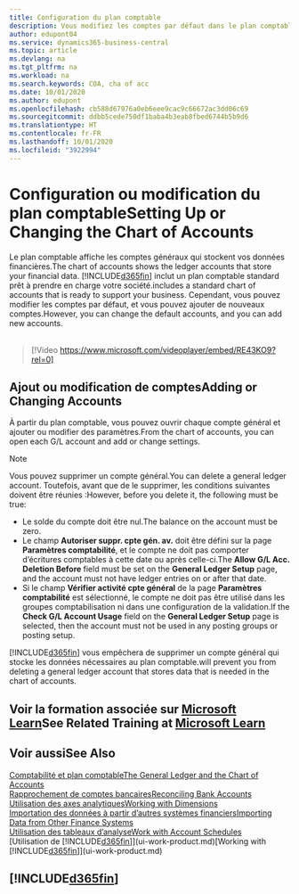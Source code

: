 ```yaml
---
title: Configuration du plan comptable
description: Vous modifiez les comptes par défaut dans le plan comptable, et vous pouvez ajouter de nouveaux comptes.
author: edupont04
ms.service: dynamics365-business-central
ms.topic: article
ms.devlang: na
ms.tgt_pltfrm: na
ms.workload: na
ms.search.keywords: COA, cha of acc
ms.date: 10/01/2020
ms.author: edupont
ms.openlocfilehash: cb588d67976a0eb6eee9cac9c66672ac3dd06c69
ms.sourcegitcommit: ddbb5cede750df1baba4b3eab8fbed6744b5b9d6
ms.translationtype: HT
ms.contentlocale: fr-FR
ms.lasthandoff: 10/01/2020
ms.locfileid: "3922994"
---
```

# <a name="setting-up-or-changing-the-chart-of-accounts"></a><span data-ttu-id="081e4-103">Configuration ou modification du plan comptable</span><span class="sxs-lookup"><span data-stu-id="081e4-103">Setting Up or Changing the Chart of Accounts</span></span>
<span data-ttu-id="081e4-104">Le plan comptable affiche les comptes généraux qui stockent vos données financières.</span><span class="sxs-lookup"><span data-stu-id="081e4-104">The chart of accounts shows the ledger accounts that store your financial data.</span></span> [!INCLUDE[d365fin](includes/d365fin_md.md)] <span data-ttu-id="081e4-105">inclut un plan comptable standard prêt à prendre en charge votre société.</span><span class="sxs-lookup"><span data-stu-id="081e4-105">includes a standard chart of accounts that is ready to support your business.</span></span>
<span data-ttu-id="081e4-106">Cependant, vous pouvez modifier les comptes par défaut, et vous pouvez ajouter de nouveaux comptes.</span><span class="sxs-lookup"><span data-stu-id="081e4-106">However, you can change the default accounts, and you can add new accounts.</span></span>
<br><br>  

> [!Video https://www.microsoft.com/videoplayer/embed/RE43KO9?rel=0]


## <a name="adding-or-changing-accounts"></a><span data-ttu-id="081e4-107">Ajout ou modification de comptes</span><span class="sxs-lookup"><span data-stu-id="081e4-107">Adding or Changing Accounts</span></span>
<span data-ttu-id="081e4-108">À partir du plan comptable, vous pouvez ouvrir chaque compte général et ajouter ou modifier des paramètres.</span><span class="sxs-lookup"><span data-stu-id="081e4-108">From the chart of accounts, you can open each G/L account and add or change settings.</span></span>

> [!NOTE]  
>   <span data-ttu-id="081e4-109">Vous pouvez supprimer un compte général.</span><span class="sxs-lookup"><span data-stu-id="081e4-109">You can delete a general ledger account.</span></span> <span data-ttu-id="081e4-110">Toutefois, avant que de le supprimer, les conditions suivantes doivent être réunies :</span><span class="sxs-lookup"><span data-stu-id="081e4-110">However, before you delete it, the following must be true:</span></span>  
>  
>   * <span data-ttu-id="081e4-111">Le solde du compte doit être nul.</span><span class="sxs-lookup"><span data-stu-id="081e4-111">The balance on the account must be zero.</span></span>  
>   * <span data-ttu-id="081e4-112">Le champ **Autoriser suppr. cpte gén. av.** doit être défini sur la page **Paramètres comptabilité**, et le compte ne doit pas comporter d’écritures comptables à cette date ou après celle-ci.</span><span class="sxs-lookup"><span data-stu-id="081e4-112">The **Allow G/L Acc. Deletion Before** field must be set on the **General Ledger Setup** page, and the account must not have ledger entries on or after that date.</span></span>  
>   * <span data-ttu-id="081e4-113">Si le champ **Vérifier activité cpte général** de la page **Paramètres comptabilité** est sélectionné, le compte ne doit pas être utilisé dans les groupes comptabilisation ni dans une configuration de la validation.</span><span class="sxs-lookup"><span data-stu-id="081e4-113">If the **Check G/L Account Usage** field on the **General Ledger Setup** page is selected, then the account must not be used in any posting groups or posting setup.</span></span>  

[!INCLUDE[d365fin](includes/d365fin_md.md)] <span data-ttu-id="081e4-114">vous empêchera de supprimer un compte général qui stocke les données nécessaires au plan comptable.</span><span class="sxs-lookup"><span data-stu-id="081e4-114">will prevent you from deleting a general ledger account that stores data that is needed in the chart of accounts.</span></span>  

## <a name="see-related-training-at-microsoft-learn"></a><span data-ttu-id="081e4-115">Voir la formation associée sur [Microsoft Learn](/learn/modules/chart-accounts-dynamics-365-business-central/index)</span><span class="sxs-lookup"><span data-stu-id="081e4-115">See Related Training at [Microsoft Learn](/learn/modules/chart-accounts-dynamics-365-business-central/index)</span></span>

## <a name="see-also"></a><span data-ttu-id="081e4-116">Voir aussi</span><span class="sxs-lookup"><span data-stu-id="081e4-116">See Also</span></span>
[<span data-ttu-id="081e4-117">Comptabilité et plan comptable</span><span class="sxs-lookup"><span data-stu-id="081e4-117">The General Ledger and the Chart of Accounts</span></span>](finance-general-ledger.md)  
[<span data-ttu-id="081e4-118">Rapprochement de comptes bancaires</span><span class="sxs-lookup"><span data-stu-id="081e4-118">Reconciling Bank Accounts</span></span>](bank-manage-bank-accounts.md)  
[<span data-ttu-id="081e4-119">Utilisation des axes analytiques</span><span class="sxs-lookup"><span data-stu-id="081e4-119">Working with Dimensions</span></span>](finance-dimensions.md)  
[<span data-ttu-id="081e4-120">Importation des données à partir d’autres systèmes financiers</span><span class="sxs-lookup"><span data-stu-id="081e4-120">Importing Data from Other Finance Systems</span></span>](across-import-data-configuration-packages.md)  
[<span data-ttu-id="081e4-121">Utilisation des tableaux d’analyse</span><span class="sxs-lookup"><span data-stu-id="081e4-121">Work with Account Schedules</span></span>](bi-how-work-account-schedule.md)  
<span data-ttu-id="081e4-122">[Utilisation de [!INCLUDE[d365fin](includes/d365fin_md.md)]](ui-work-product.md)</span><span class="sxs-lookup"><span data-stu-id="081e4-122">[Working with [!INCLUDE[d365fin](includes/d365fin_md.md)]](ui-work-product.md)</span></span>  

## [!INCLUDE[d365fin](includes/free_trial_md.md)]
